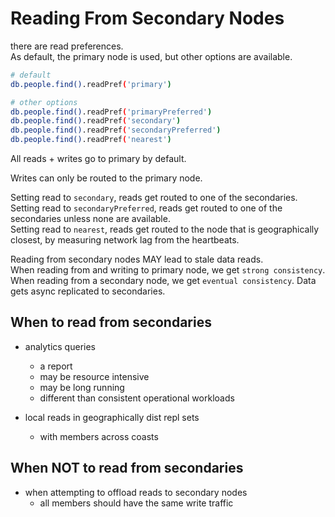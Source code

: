 # Reading From Secondary Nodes

there are read preferences.  
As default, the primary node is used, but other options are available.

```bash
# default
db.people.find().readPref('primary')

# other options
db.people.find().readPref('primaryPreferred')
db.people.find().readPref('secondary')
db.people.find().readPref('secondaryPreferred')
db.people.find().readPref('nearest')

```

All reads + writes go to primary by default.

Writes can only be routed to the primary node.

Setting read to `secondary`, reads get routed to one of the secondaries.  
Setting read to `secondaryPreferred`, reads get routed to one of the secondaries unless none are available.  
Setting read to `nearest`, reads get routed to the node that is geographically closest, by measuring network lag from the heartbeats.

Reading from secondary nodes MAY lead to stale data reads.  
When reading from and writing to primary node, we get `strong consistency`.  
When reading from a secondary node, we get `eventual consistency`. Data gets async replicated to secondaries.

## When to read from secondaries

- analytics queries

  - a report
  - may be resource intensive
  - may be long running
  - different than consistent operational workloads

- local reads in geographically dist repl sets
  - with members across coasts

## When NOT to read from secondaries

- when attempting to offload reads to secondary nodes
  - all members should have the same write traffic
